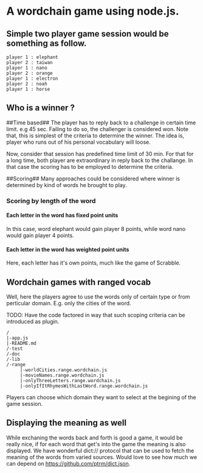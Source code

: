 A wordchain game using node.js.
==============================

Simple two player game session would be something as follow.
----------------------------------------------------------

	player 1 : elephant
	player 2 : taiwan
	player 1 : nano
	player 2 : orange 
	player 1 : electron
	player 2 : noah
	player 1 : horse

Who is a winner ?
-----------------
##Time based##
The player has to reply back to a challenge in certain time limit. e.g 45 sec. Failing to do so, the challenger is considered won.
Note that, this is simplest of the criteria to determine the winner. The idea is, player who runs out of his personal vocabulary will loose.

Now, consider that session has predefined time limit of 30 min. For that for a long time, both player are extraordinary in reply back to the challange. In that case the scoring has to be employed to determine the criteria.

##Scoring##
Many approaches could be considered where winner is determined by kind of words he brought to play.
### Scoring by length of the word ###
#### Each letter in the word has fixed point units ####
In this case, word elephant would gain player 8 points, while word nano would gain player 4 points.	
#### Each letter in the word has weighted point units ####
Here, each letter has it's own points, much like the game of Scrabble.
	
Wordchain games with ranged vocab 
---------------------------------
Well, here the players agree to use the words only of certain type or from perticular domain. E.g. only the cities of the word.

TODO: Have the code factored in way that such scoping criteria can be introduced as plugin. 

	/
	|-app.js
	|-README.md
	/-test
	/-doc
	/-lib
	/-range
	     |-worldCities.range.wordchain.js
	     |-movieNames.range.wordchain.js
	     |-onlyThreeLetters.range.wordchain.js	
	     |-onlyIfItRhymesWithLastWord.range.wordchain.js	

Players can choose which domain they want to select at the begining of the game session.

Displaying the meaning as well
------------------------------

While exchaning the words back and forth is good a game, it would be really nice, if for each word that get's into the game the meaning is also displayed. We have wonderful dict:// protocol that can be used to fetch the meaning of the words from varied sources. Would love to see how much we can depend on https://github.com/ptrm/dict.json.









